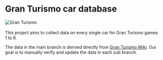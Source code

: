 # Gran Turismo car database

![Gran Turismo](https://cdn.discordapp.com/attachments/670025702078283799/766190952716697620/20201015_121904.png)
<br><br>
This project aims to collect data on every single car for Gran Turismo games 1 to 6.

The data in the main branch is derived directly from [Gran Turismo Wiki](https://gran-turismo.fandom.com/wiki/Gran_Turismo_Wiki).
Our goal is to manually verify and update the data in each sub branch.
